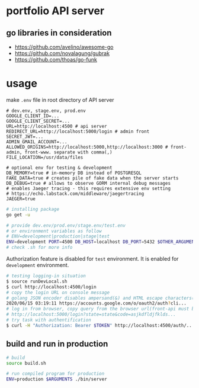 # portfolio API server

## go libraries in consideration

 - https://github.com/avelino/awesome-go
 - https://github.com/novalagung/gubrak
 - https://github.com/thoas/go-funk

# usage

make `.env` file in root directory of API server
```env
# dev.env, stage.env, prod.env
GOOGLE_CLIENT_ID=...
GOOGLE_CLIENT_SECRET=...
URL=http://localhost:4500 # api server
REDIRECT_URL=http://localhost:5000/login # admin front
SECRET_JWT=...
ADMIN_GMAIL_ACCOUNT=...
ALLOWED_ORIGINS=http://localhost:5000,http://localhost:3000 # front-admin, front-www. separate with comma(,)
FILE_LOCATION=/usr/data/files

# optional env for testing & development
DB_MEMORY=true # in-memory DB instead of POSTGRESQL
FAKE_DATA=true # creates pile of fake data when the server starts
DB_DEBUG=true # allows to observe GORM internal debug messages
# enables Jaeger tracing - this requires extensive env setting
# https://echo.labstack.com/middleware/jaegertracing
JAEGER=true
```

```sh
# installing package
go get -u

# provide dev.env/prod.env/stage.env/test.env
# or environment variables as follow
# ENV=development|production|stage|test
ENV=development PORT=4500 DB_HOST=localhost DB_PORT=5432 $OTHER_ARGUMENTS go run main.go
# check .sh for more info
```

Authorization feature is disabled for `test` environment. It is enabled for `development` environment.
```sh
# testing logging-in situation
$ source runDevLocal.sh
$ curl http://localhost:4500/login
# copy the login URL on console message
# golang JSON encoder disables ampersand(&) and HTML escape characters(<,>) in JSON string. the message is preserved in console. otherwise, just carefully parse the JSON message to get proper URL.
2020/06/15 03:19:11 https://accounts.google.com/o/oauth2/auth?cli...
# log in from browser, copy query from the browser url(front-api must be served beforehand)
# http://localhost:5000/login?state=state&code=asjkdfldjfklds...
# try task with authentification
$ curl -H "Authorization: Bearer $TOKEN" http://localhost:4500/auth/...
```

## build and run in production

```sh
# build
source build.sh

# run compiled program for production
ENV=production $ARGUMENTS ./bin/server
```
